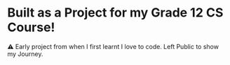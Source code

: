 # Built as a Project for my Grade 12 CS Course!
⚠️ Early project from when I first learnt I love to code. Left Public to show my Journey.
